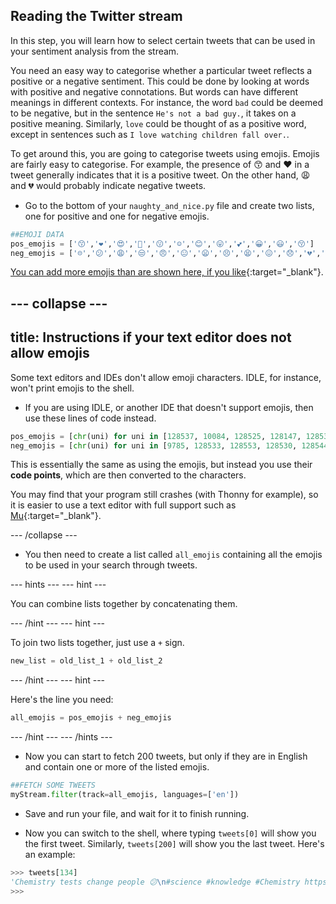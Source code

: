 ## Reading the Twitter stream

In this step, you will learn how to select certain tweets that can be used in your sentiment analysis from the stream.

You need an easy way to categorise whether a particular tweet reflects a positive or a negative sentiment. This could be done by looking at words with positive and negative connotations. But words can have different meanings in different contexts. For instance, the word `bad` could be deemed to be negative, but in the sentence `He's not a bad guy.`, it takes on a positive meaning. Similarly, `love` could be thought of as a positive word, except in sentences such as `I love watching children fall over.`.

To get around this, you are going to categorise tweets using emojis. Emojis are fairly easy to categorise. For example, the presence of 😙 and ❤ in a tweet generally indicates that it is a positive tweet. On the other hand, 😩 and 💔 would probably indicate negative tweets.

- Go to the bottom of your `naughty_and_nice.py` file and create two lists, one for positive and one for negative emojis.

```python
##EMOJI DATA
pos_emojis = ['😙','❤','😍','💓','😗','☺','😊','😛','💕','😀','😃','😚']
neg_emojis = ['☹','😕','😩','😒','😠','😐','😦','😣','😫','😖','😞','💔','😢','😟']
```

[You can add more emojis than are shown here, if you like](https://unicode.org/emoji/charts/full-emoji-list.html){:target="_blank"}.

--- collapse ---
---
title: Instructions if your text editor does not allow emojis
---

Some text editors and IDEs don't allow emoji characters. IDLE, for instance, won't print emojis to the shell.

- If you are using IDLE, or another IDE that doesn't support emojis, then use these lines of code instead.

```python
pos_emojis = [chr(uni) for uni in [128537, 10084, 128525, 128147, 128535, 9786, 128522, 128539, 128149, 128512, 128515, 128538]]
neg_emojis = [chr(uni) for uni in [9785, 128533, 128553, 128530, 128544, 128528, 128550, 128547, 128555, 128534, 128542, 128148, 128546, 128543]]
```

This is essentially the same as using the emojis, but instead you use their **code points**, which are then converted to the characters.

You may find that your program still crashes (with Thonny for example), so it is easier to use a text editor with full support such as [Mu](https://codewith.mu/){:target="_blank"}.

--- /collapse ---

- You then need to create a list called `all_emojis` containing all the emojis to be used in your search through tweets.

--- hints --- --- hint ---

You can combine lists together by concatenating them.

--- /hint --- --- hint ---

To join two lists together, just use a `+` sign.

```python
new_list = old_list_1 + old_list_2
```

--- /hint --- --- hint ---

Here's the line you need:

```python
all_emojis = pos_emojis + neg_emojis
```

--- /hint --- --- /hints ---

- Now you can start to fetch 200 tweets, but only if they are in English and contain one or more of the listed emojis.

```python
##FETCH SOME TWEETS
myStream.filter(track=all_emojis, languages=['en'])
```

- Save and run your file, and wait for it to finish running.

- Now you can switch to the shell, where typing `tweets[0]` will show you the first tweet. Similarly, `tweets[200]` will show you the last tweet. Here's an example:

```python
>>> tweets[134]
'Chemistry tests change people 😕\n#science #knowledge #Chemistry https://t.co/9IhAi8nFKP'
>>>
```
